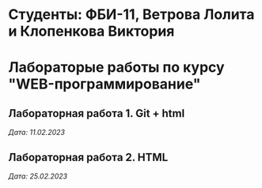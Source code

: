 # Студенты: ФБИ-11, Ветрова Лолита и Клопенкова Виктория

# Лабораторые работы по курсу "WEB-программирование"

## Лабораторная работа 1. Git + html

*Дата: 11.02.2023*

## Лабораторная работа 2. HTML

*Дата: 25.02.2023*
